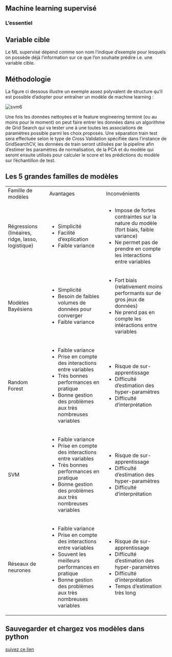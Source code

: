 ## Machine learning supervisé


### L’essentiel


## Variable cible

Le ML supervisé dépend comme son nom l’indique d’exemple pour lesquels on possède déjà l’information sur ce que l’on souhaite prédire i.e. une variable cible.


## Méthodologie

La figure ci dessous illustre un exemple assez polyvalent de structure qu’il est possible d’adopter pour entraîner un modèle de machine learning :


![svm6](https://drive.google.com/uc?export=view&id=1RyhDjgr9UR2YT3xUDJlYBhhgy_NZdx8z)


Une fois les données nettoyées et le feature engineering terminé (ou au moins pour le moment) on peut faire entrer les données dans un algorithme de Grid Search qui va tester une à une toutes les associations de paramètres possible parmi les choix proposés. Une séparation train test sera effectuée selon le type de Cross Validation spécifiée dans l’instance de GridSearchCV, les données de train seront utilisées par la pipeline afin d’estimer les paramètres de normalisation, de la PCA et du modèle qui seront ensuite utilisés pour calculer le score et les prédictions du modèle sur l’échantillon de test.


## Les 5 grandes familles de modèles


<table>
  <tr>
   <td>Famille de modèles
   </td>
   <td>Avantages
   </td>
   <td>Inconvénients
   </td>
  </tr>
  <tr>
   <td>Régressions (linéaires, ridge, lasso, logistique)
   </td>
   <td>
<ul>

<li>Simplicité

<li>Facilité d’explication

<li>Faible variance
</li>
</ul>
   </td>
   <td>
<ul>

<li>Impose de fortes contraintes sur la nature du modèle (fort biais, faible variance)

<li>Ne permet pas de prendre en compte les interactions entre variables
</li>
</ul>
   </td>
  </tr>
  <tr>
   <td>Modèles Bayésiens
   </td>
   <td>
<ul>

<li>Simplicité

<li>Besoin de faibles volumes de données pour converger

<li>Faible variance
</li>
</ul>
   </td>
   <td>
<ul>

<li>Fort biais (relativement moins performants sur de gros jeux de données)

<li>Ne prend pas en compte les intéractions entre variables
</li>
</ul>
   </td>
  </tr>
  <tr>
   <td>Random Forest
   </td>
   <td>
<ul>

<li>Faible variance

<li>Prise en compte des interactions entre variables

<li>Très bonnes performances en pratique

<li>Bonne gestion des problèmes aux très nombreuses variables
</li>
</ul>
   </td>
   <td>
<ul>

<li>Risque de sur-apprentissage

<li>Difficulté d’estimation des hyper-paramètres

<li>Difficulté d’interprétation
</li>
</ul>
   </td>
  </tr>
  <tr>
   <td>SVM
   </td>
   <td>
<ul>

<li>Faible variance

<li>Prise en compte des interactions entre variables

<li>Très bonnes performances en pratique

<li>Bonne gestion des problèmes aux très nombreuses variables
</li>
</ul>
   </td>
   <td>
<ul>

<li>Risque de sur-apprentissage

<li>Difficulté d’estimation des hyper-paramètres

<li>Difficulté d’interprétation
</li>
</ul>
   </td>
  </tr>
  <tr>
   <td>Réseaux de neurones
   </td>
   <td>
<ul>

<li>Faible variance

<li>Prise en compte des interactions entre variables

<li>Souvent les meilleurs performances en pratique

<li>Bonne gestion des problèmes aux très nombreuses variables
</li>
</ul>
   </td>
   <td>
<ul>

<li>Risque de sur-apprentissage

<li>Difficulté d’estimation des hyper-paramètres

<li>Difficulté d’interprétation

<li>Temps d’estimation très long
</li>
</ul>
   </td>
  </tr>
</table>


## Sauvegarder et chargez vos modèles dans python

[suivez ce lien](https://deparkes.co.uk/2018/06/18/save-and-load-sci-kit-learn-models/)

